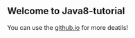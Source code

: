 ## Welcome to Java8-tutorial

You can use the [github.io](https://nagarajkandoor.github.io/Java8-tutorial/) for more deatils!


